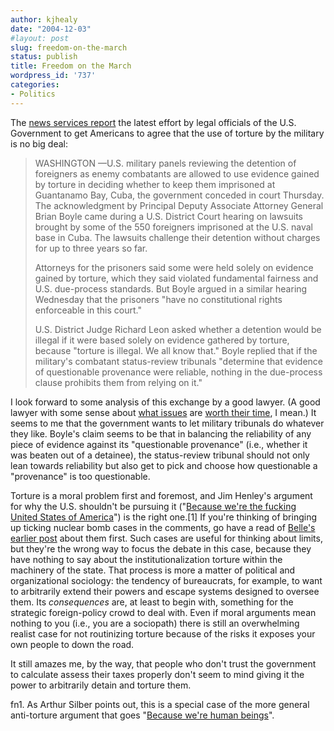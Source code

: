 ```yaml
---
author: kjhealy
date: "2004-12-03"
#layout: post
slug: freedom-on-the-march
status: publish
title: Freedom on the March
wordpress_id: '737'
categories:
- Politics
---
```


The [news services report](http://www.freep.com/news/nw/gitmo3e_20041203.htm) the latest effort by legal officials of the U.S. Government to get Americans to agree that the use of torture by the military is no big deal:

> WASHINGTON —U.S. military panels reviewing the detention of foreigners as enemy combatants are allowed to use evidence gained by torture in deciding whether to keep them imprisoned at Guantanamo Bay, Cuba, the government conceded in court Thursday. The acknowledgment by Principal Deputy Associate Attorney General Brian Boyle came during a U.S. District Court hearing on lawsuits brought by some of the 550 foreigners imprisoned at the U.S. naval base in Cuba. The lawsuits challenge their detention without charges for up to three years so far.
>
> Attorneys for the prisoners said some were held solely on evidence gained by torture, which they said violated fundamental fairness and U.S. due-process standards. But Boyle argued in a similar hearing Wednesday that the prisoners "have no constitutional rights enforceable in this court."
>
> U.S. District Judge Richard Leon asked whether a detention would be illegal if it were based solely on evidence gathered by torture, because "torture is illegal. We all know that." Boyle replied that if the military's combatant status-review tribunals "determine that evidence of questionable provenance were reliable, nothing in the due-process clause prohibits them from relying on it."

I look forward to some analysis of this exchange by a good lawyer. (A good lawyer with some sense about [what issues](http://www.crookedtimber.org/archives/002092.html) are [worth their time](http://www.crookedtimber.org/archives/002017.html), I mean.) It seems to me that the government wants to let military tribunals do whatever they like. Boyle's claim seems to be that in balancing the reliability of any piece of evidence against its "questionable provenance" (i.e., whether it was beaten out of a detainee), the status-review tribunal should not only lean towards reliability but also get to pick and choose how questionable a "provenance" is too questionable.
 
 Torture is a moral problem first and foremost, and Jim Henley's argument for why the U.S. shouldn't be pursuing it ("[Because we're the fucking United States of America](http://www.highclearing.com/archivesuo/week_2003_03_02.html#003887)") is the right one.[1] If you're thinking of bringing up ticking nuclear bomb cases in the comments, go have a read of [Belle's earlier post](http://www.crookedtimber.org/archives/002040.html) about them first. Such cases are useful for thinking about limits, but they're the wrong way to focus the debate in this case, because they have nothing to say about the institutionalization torture within the machinery of the state. That process is more a matter of political and organizational sociology: the tendency of bureaucrats, for example, to want to arbitrarily extend their powers and escape systems designed to oversee them. Its *consequences* are, at least to begin with, something for the strategic foreign-policy crowd to deal with. Even if moral arguments mean nothing to you (i.e., you are a sociopath) there is still an overwhelming realist case for not routinizing torture because of the risks it exposes your own people to down the road.

It still amazes me, by the way, that people who don't trust the government to calculate assess their taxes properly don't seem to mind giving it the power to arbitrarily detain and torture them.

fn1. As Arthur Silber points out, this is a special case of the more general anti-torture argument that goes "[Because we're human beings](http://coldfury.com/reason/comments.php?id=P369_0_1_0)".
